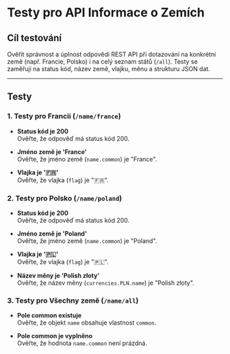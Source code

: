 # Testy pro API Informace o Zemích

## Cíl testování
Ověřit správnost a úplnost odpovědi REST API při dotazování na konkrétní země (např. Francie, Polsko) i na celý seznam států (`/all`). Testy se zaměřují na status kód, název země, vlajku, měnu a strukturu JSON dat.

---

## Testy

### 1. Testy pro Francii (`/name/france`)

- **Status kód je 200**  
  Ověřte, že odpověď má status kód 200.

- **Jméno země je 'France'**  
  Ověřte, že jméno země (`name.common`) je "France".

- **Vlajka je '🇫🇷'**  
  Ověřte, že vlajka (`flag`) je "🇫🇷".

### 2. Testy pro Polsko (`/name/poland`)

- **Status kód je 200**  
  Ověřte, že odpověď má status kód 200.

- **Jméno země je 'Poland'**  
  Ověřte, že jméno země (`name.common`) je "Poland".

- **Vlajka je '🇵🇱'**  
  Ověřte, že vlajka (`flag`) je "🇵🇱".

- **Název měny je 'Polish złoty'**  
  Ověřte, že název měny (`currencies.PLN.name`) je "Polish złoty".

### 3. Testy pro Všechny země (`/name/all`)

- **Pole common existuje**  
  Ověřte, že objekt `name` obsahuje vlastnost `common`.

- **Pole common je vyplněno**  
  Ověřte, že hodnota `name.common` není prázdná.
